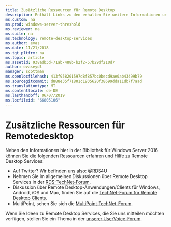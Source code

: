 ```yaml
---
title: Zusätzliche Ressourcen für Remote Desktop
description: Enthält Links zu den erhalten Sie weitere Informationen und Hilfe zum RDS.
ms.custom: na
ms.prod: windows-server-threshold
ms.reviewer: na
ms.suite: na
ms.technology: remote-desktop-services
ms.author: evas
ms.date: 11/21/2018
ms.tgt_pltfrm: na
ms.topic: article
ms.assetid: 938adb3d-71ab-488b-b2f2-57b29df210d7
author: evaseydl
manager: scottman
ms.openlocfilehash: 413f958201597d8f857bc0becd9ae0ab43499b79
ms.sourcegitcommit: d888e35f71801c1935620f38699dda11db7f7aad
ms.translationtype: MT
ms.contentlocale: de-DE
ms.lasthandoff: 06/07/2019
ms.locfileid: "66805106"
---
```

# <a name="additional-remote-desktop-resources"></a>Zusätzliche Ressourcen für Remotedesktop

Neben den Informationen hier in der Bibliothek für Windows Server 2016 können Sie die folgenden Ressourcen erfahren und Hilfe zu Remote Desktop Services:

- Auf Twitter? Wir befinden uns also: [@RDS4U](https://twitter.com/RDS4U)
- Nehmen Sie im allgemeinen Diskussionen über Remote Desktop Services in der [RDS-TechNet-Forum](https://aka.ms/technetforum-rds).
- Diskussion über Remote Desktop-Anwendungen/Clients für Windows, Android, iOS und Mac, finden Sie auf die [TechNet-Forum für Remote Desktop Clients](https://aka.ms/technetforum-rdc).
- MultiPoint, sehen Sie sich die [MultiPoint-TechNet-Forum](https://aka.ms/multipoint-forum).

Wenn Sie Ideen zu Remote Desktop Services, die Sie uns mitteilen möchten verfügen, stellen Sie ein Thema in der [unserer UserVoice-Forum](https://aka.ms/uservoice-rds).

